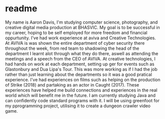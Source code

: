 # readme
My name is Aaron Davis, I'm studying computer science, photography, and creative digital media production at BHASVIC. My goal is to be successful in my career, hoping to be self employed for more freedom and financial oppurtunity. I've had work experience at aviva and Creative Technologies. At AVIVA is was shown the entire department of cyber security there throughout the week, from red team to shadowing the head of the department I learnt alot through what they do there, aswell as attending the meetings and a speech from the CEO of AVIVA. At creative technologies, I had hands on work at each department, setting up ger for events such as Glastonbury and Dua Lipa's Tour. This was more working as if I had the job rather than just learning about the departments so it was a good pratical experience. I've had experiences on films such as helping on the production of Strike (2018) and partaking as an actor in Caught (2017). These experiences have helped me build connections and experiences in the real world which will benefit me in the future. I am currently studying Java and can confidently code standard programs with it. I will be using greenfoot for my pprogramming project, utilising it to create a dungeon crawler video game.
